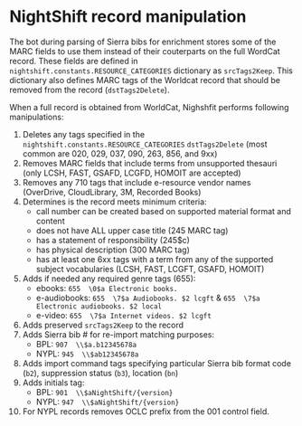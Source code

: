 # NightShift record manipulation

The bot during parsing of Sierra bibs for enrichment stores some of the MARC fields to use them instead of their couterparts on the full WordCat record. These fields are defined in `nightshift.constants.RESOURCE_CATEGORIES` dictionary as `srcTags2Keep`. This dictionary also defines MARC tags of the Worldcat record that should be removed from the record (`dstTags2Delete`).

When a full record is obtained from WorldCat, Nighshfit performs following manipulations:
1. Deletes any tags specified in the `nightshift.constants.RESOURCE_CATEGORIES` `dstTags2Delete` (most common are 020, 029, 037, 090, 263, 856, and 9xx)
2. Removes MARC fields that include terms from unsupported thesauri (only LCSH, FAST, GSAFD, LCGFD, HOMOIT are accepted)
3. Removes any 710 tags that include e-resource vendor names (OverDrive, CloudLibrary, 3M, Recorded Books)
4. Determines is the record meets minimum criteria:
    + call number can be created based on supported material format and content
    + does not have ALL upper case title (245 MARC tag)
    + has a statement of responsibility (245$c)
    + has physical description (300 MARC tag)
    + has at least one 6xx tags with a term from any of the supported subject vocabularies (LCSH, FAST, LCGFT, GSAFD, HOMOIT)
5. Adds if needed any required genre tags (655):
    + ebooks: `655  \0$a Electronic books.`
    + e-audiobooks: `655  \7$a Audiobooks. $2 lcgft` & `655  \7$a Electronic audiobooks. $2 local`
    + e-video: `655  \7$a Internet videos. $2 lcgft`
6. Adds preserved `srcTags2Keep` to the record
7. Adds Sierra bib # for re-import matching purposes:
    + BPL: `907  \\$a.b12345678a`
    + NYPL: `945  \\$ab12345678a`
8.  Adds import command tags specifying particular Sierra bib format code (`b2`), suppression status (`b3`), location (`bn`)
9. Adds initials tag:
    + BPL: `901  \\$aNightShift/{version}`
    + NYPL: `947  \\$aNightShift/{version}`
10. For NYPL records removes OCLC prefix from the 001 control field.

